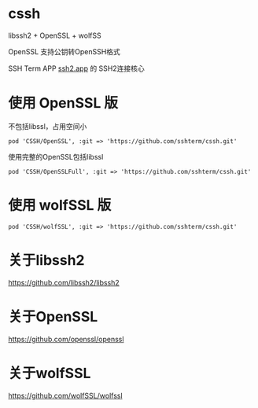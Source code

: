 # cssh
libssh2 + OpenSSL + wolfSS

OpenSSL 支持公钥转OpenSSH格式


SSH Term APP [ssh2.app](https://ssh2.app/) 的 SSH2连接核心

# 使用 OpenSSL 版
不包括libssl，占用空间小
```
pod 'CSSH/OpenSSL', :git => 'https://github.com/sshterm/cssh.git'
```
使用完整的OpenSSL包括libssl
```
pod 'CSSH/OpenSSLFull', :git => 'https://github.com/sshterm/cssh.git'
```
# 使用 wolfSSL 版

```
pod 'CSSH/wolfSSL', :git => 'https://github.com/sshterm/cssh.git'
```

# 关于libssh2

https://github.com/libssh2/libssh2

# 关于OpenSSL

https://github.com/openssl/openssl

# 关于wolfSSL

https://github.com/wolfSSL/wolfssl